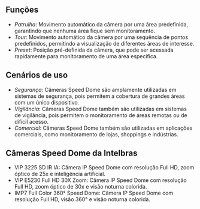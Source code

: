 ## Funções

- *Patrulha*: Movimento automático da câmera por uma área predefinida, garantindo que nenhuma área fique sem monitoramento.
- *Tour*: Movimento automático da câmera por uma sequência de pontos predefinidos, permitindo a visualização de diferentes áreas de interesse.
- *Preset*: Posição pré-definida da câmera, que pode ser acessada rapidamente para monitoramento de uma área específica.

## Cenários de uso

- *Segurança*: Câmeras Speed Dome são amplamente utilizadas em sistemas de segurança, pois permitem a cobertura de grandes áreas com um único dispositivo.
- *Vigilância*: Câmeras Speed Dome também são utilizadas em sistemas de vigilância, pois permitem o monitoramento de áreas remotas ou de difícil acesso.
- *Comercial*: Câmeras Speed Dome também são utilizadas em aplicações comerciais, como monitoramento de lojas, shoppings e indústrias.

## Câmeras Speed Dome da Intelbras

- VIP 3225 SD IR IA: Câmera IP Speed Dome com resolução Full HD, zoom óptico de 25x e inteligência artificial.
- VIP E5230 Full HD 30X Zoom: Câmera IP Speed Dome com resolução Full HD, zoom óptico de 30x e visão noturna colorida.
- IMP7 Full Color 360° Speed Dome: Câmera IP Speed Dome com resolução Full HD, visão 360° e visão noturna colorida.

